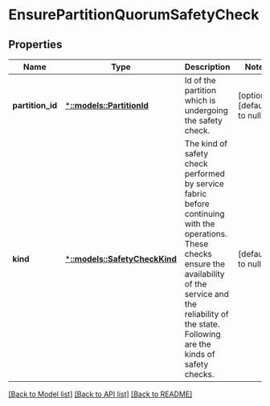 # EnsurePartitionQuorumSafetyCheck

## Properties
Name | Type | Description | Notes
------------ | ------------- | ------------- | -------------
**partition_id** | [***::models::PartitionId**](PartitionId.md) | Id of the partition which is undergoing the safety check. | [optional] [default to null]
**kind** | [***::models::SafetyCheckKind**](SafetyCheckKind.md) | The kind of safety check performed by service fabric before continuing with the operations. These checks ensure the availability of the service and the reliability of the state. Following are the kinds of safety checks. | [default to null]

[[Back to Model list]](../README.md#documentation-for-models) [[Back to API list]](../README.md#documentation-for-api-endpoints) [[Back to README]](../README.md)


